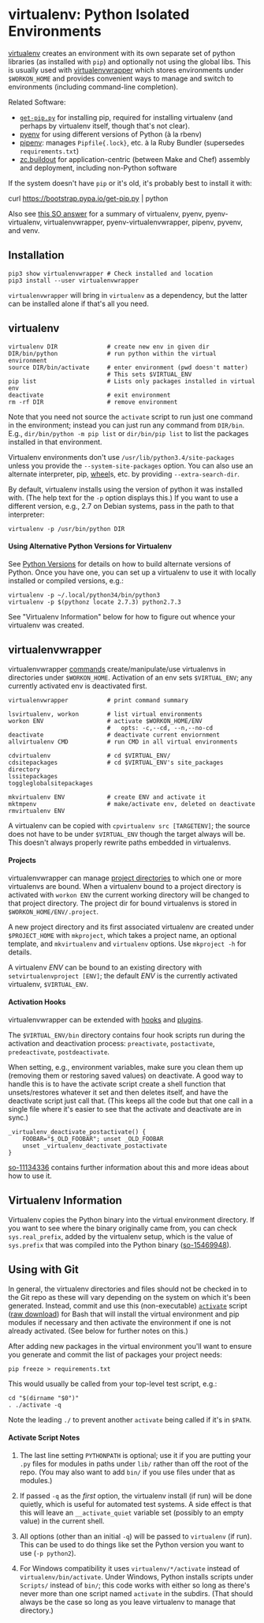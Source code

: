 virtualenv: Python Isolated Environments
========================================

[virtualenv] creates an environment with its own separate set of
python libraries (as installed with `pip`) and optionally not using
the global libs. This is usually used with [virtualenvwrapper] which
stores environments under `$WORKON_HOME` and provides convenient ways
to manage and switch to environments (including command-line
completion).

Related Software:
* [`get-pip.py`] for installing pip, required for installing virtualenv
  (and perhaps by virtualenv itself, though that's not clear).
* [pyenv] for using different versions of Python (à la rbenv)
* [pipenv]: manages `Pipfile{.lock}`, etc. à la Ruby Bundler
  (supersedes `requirements.txt`)
* [zc.buildout] for application-centric (between Make and Chef)
  assembly and deployment, including non-Python software

If the system doesn't have `pip` or it's old, it's probably best to
install it with:

  curl https://bootstrap.pypa.io/get-pip.py | python

Also see [this SO answer][so-41573588] for a summary of virtualenv,
pyenv, pyenv-virtualenv, virtualenvwrapper, pyenv-virtualenvwrapper,
pipenv, pyvenv, and venv.


Installation
------------

    pip3 show virtualenvwrapper # Check installed and location
    pip3 install --user virtualenvwrapper

`virtualenvwrapper` will bring in `virtualenv` as a dependency, but
the latter can be installed alone if that's all you need.


virtualenv
----------

    virtualenv DIR              # create new env in given dir
    DIR/bin/python              # run python within the virtual environment
    source DIR/bin/activate     # enter environment (pwd doesn't matter)
                                # This sets $VIRTUAL_ENV
    pip list                    # Lists only packages installed in virtual env
    deactivate                  # exit environment
    rm -rf DIR                  # remove environment

Note that you need not source the `activate` script to run just one
command in the environment; instead you can just run any command from
`DIR/bin`. E.g., `dir/bin/python -m pip list` or `dir/bin/pip list` to
list the packages installed in that environment.

Virtualenv environments don't use `/usr/lib/python3.4/site-packages`
unless you provide the `--system-site-packages` option. You can also
use an alternate interpreter, pip, [wheel]s, etc. by providing
`--extra-search-dir`.

By default, virtualenv installs using the version of python it was
installed with. (The help text for the `-p` option displays this.) If
you want to use a different version, e.g., 2.7 on Debian systems, pass
in the path to that interpreter:

    virtualenv -p /usr/bin/python DIR

#### Using Alternative Python Versions for Virtualenv

See [Python Versions][version] for details on how to build alternate
versions of Python. Once you have one, you can set up a virtualenv to
use it with locally installed or compiled versions, e.g.:

    virtualenv -p ~/.local/python34/bin/python3
    virtualenv -p $(pythonz locate 2.7.3) python2.7.3

See "Virtualenv Information" below for how to figure out whence your
virtualenv was created.


virtualenvwrapper
-----------------

virtualenvwrapper [commands][vw-commands] create/manipulate/use
virtualenvs in directories under `$WORKON_HOME`. Activation of an env
sets `$VIRTUAL_ENV`; any currently activated env is deactivated first.

    virtualenvwrapper           # print command summary

    lsvirtualenv, workon        # list virtual environments
    workon ENV                  # activate $WORKON_HOME/ENV
                                #   opts: -c,--cd, --n,--no-cd
    deactivate                  # deactivate current enviornment
    allvirtualenv CMD           # run CMD in all virtual environments

    cdvirtualenv                # cd $VIRTUAL_ENV/
    cdsitepackages              # cd $VIRTUAL_ENV's site_packages directory
    lssitepackages
    toggleglobalsitepackages

    mkvirtualenv ENV            # create ENV and activate it
    mktmpenv                    # make/activate env, deleted on deactivate
    rmvirtualenv ENV

A virtualenv can be copied with `cpvirtualenv src [TARGETENV]`; the
source does not have to be under `$VIRTUAL_ENV` though the target
always will be. This doesn't always properly rewrite paths embedded in
virtualenvs.

#### Projects

virtualenvwrapper can manage [project directories][vw-projects] to
which one or more virtualenvs are bound. When a virtualenv bound to a
project directory is activated with `workon ENV` the current working
directory will be changed to that project directory. The project dir
for bound virtualenvs is stored in `$WORKON_HOME/ENV/.project`.

A new project directory and its first associated virtualenv are created
under `$PROJECT_HOME` with `mkproject`, which takes a project name, an
optional template, and `mkvirtualenv` and `virtualenv` options. Use
`mkproject -h` for details.

A virtualenv _ENV_ can be bound to an existing directory with
`setvirtualenvproject [ENV]`; the default _ENV_ is the currently
activated virtualenv, `$VIRTUAL_ENV`.

#### Activation Hooks

virtualenvwrapper can be extended with [hooks] and [plugins].

The `$VIRTUAL_ENV/bin` directory contains four hook scripts run during
the activation and deactivation process: `preactivate`, `postactivate`,
`predeactivate`, `postdeactivate`.

When setting, e.g., environment variables, make sure you clean them up
(removing them or restoring saved values) on deactivate. A good way to
handle this is to have the activate script create a shell function that
unsets/restores whatever it set and then deletes itself, and have the
deactivate script just call that. (This keeps all the code but that
one call in a single file where it's easier to see that the activate
and deactivate are in sync.)

    _virtualenv_deactivate_postactivate() {
        FOOBAR="$_OLD_FOOBAR"; unset _OLD_FOOBAR
        unset _virtualenv_deactivate_postactivate
    }

[so-11134336] contains further information about this and more ideas
about how to use it.


Virtualenv Information
----------------------

Virtualenv copies the Python binary into the virtual environment
directory. If you want to see where the binary originally came from,
you can check `sys.real_prefix`, added by the virtualenv setup, which
is the value of `sys.prefix` that was compiled into the Python binary
([so-15469948]).


Using with Git
--------------

In general, the virtualenv directories and files should not be checked
in to the Git repo as these will vary depending on the system on which
it's been generated. Instead, commit and use this (non-executable)
[`activate`](activate) script ([raw download][activate-raw]) for Bash
that will install the virtual environment and pip modules if necessary
and then activate the environment if one is not already activated.
(See below for further notes on this.)

After adding new packages in the virtual environment you'll want to
ensure you generate and commit the list of packages your project needs:

    pip freeze > requirements.txt

This would usually be called from your top-level test script, e.g.:

    cd "$(dirname "$0")"
    . ./activate -q

Note the leading `./` to prevent another `activate` being called if
it's in `$PATH`.


#### Activate Script Notes

1. The last line setting `PYTHONPATH` is optional; use it if you are
   putting your `.py` files for modules in paths under `lib/` rather
   than off the root of the repo. (You may also want to add `bin/`
   if you use files under that as modules.)

2. If passed `-q` as the _first_ option, the virtualenv install (if
   run) will be done quietly, which is useful for automated test
   systems. A side effect is that this will leave an `__activate_quiet`
   variable set (possibly to an empty value) in the current shell.

3. All options (other than an initial `-q`) will be passed to
   `virtualenv` (if run). This can be used to do things like set the
   Python version you want to use (`-p python2`).

4. For Windows compatibility it uses `virtualenv/*/activate` instead
   of `virtualenv/bin/activate`. Under Windows, Python installs
   scripts under `Scripts/` instead of `bin/`; this code works with
   either so long as there's never more than one script named
   `activate` in the subdirs. (That should always be the case so long
   as you leave virtualenv to manage that directory.)



<!-------------------------------------------------------------------->
[`get-pip.py`]: https://bootstrap.pypa.io/get-pip.py
[activate-raw]: https://github.com/0cjs/sedoc/raw/master/lang/python/runtime/activate
[downloads]: http://www.python.org/ftp/python
[github]: https://github.com/python/cpython
[hooks]: http://virtualenvwrapper.readthedocs.io/en/latest/scripts.html
[pipenv]: https://docs.pipenv.org/
[plugins]: http://virtualenvwrapper.readthedocs.io/en/latest/plugins.html
[pyenv]: https://github.com/pyenv/pyenv
[so-11134336]: https://stackoverflow.com/a/11134336/107294
[so-15469948]: https://stackoverflow.com/a/15469948/107294
[so-41573588]: https://stackoverflow.com/a/41573588/107294
[version]: ../version.md#building-alternative-versions
[virtualenv]: https://virtualenv.pypa.io/en/stable/
[virtualenvwrapper]: http://virtualenvwrapper.readthedocs.io/en/latest/
[vw-commands]: https://virtualenvwrapper.readthedocs.io/en/latest/command_ref.html
[vw-projects]: http://virtualenvwrapper.readthedocs.io/en/latest/projects.html
[wheel]: http://wheel.rtfd.org/
[zc.buildout]: http://docs.buildout.org/
